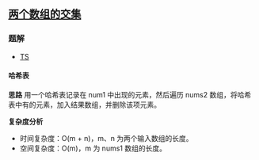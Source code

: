 ## [两个数组的交集](https://leetcode.cn/problems/intersection-of-two-arrays/)

### 题解
+ [TS](../../ts/384/349.ts)

#### 哈希表
**思路**
用一个哈希表记录在 num1 中出现的元素，然后遍历 nums2 数组，将哈希表中有的元素，加入结果数组，并删除该项元素。

**复杂度分析**
+ 时间复杂度：O(m + n)，m、n 为两个输入数组的长度。
+ 空间复杂度：O(m)，m 为 nums1 数组的长度。